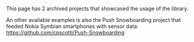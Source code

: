 This page has 2 archived projects that showcased the usage of the library. 

An other available examples is also the Push Snowboarding project that feeded Nokia Symbian smartphones with sensor data: https://github.com/cpscotti/Push-Snowboarding
